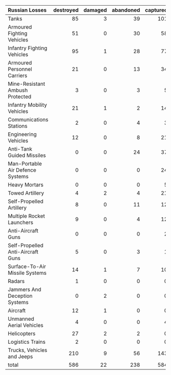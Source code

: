 | Russian Losses                    |   destroyed |   damaged |   abandoned |   captured |   total |
|:----------------------------------|------------:|----------:|------------:|-----------:|--------:|
| Tanks                             |          85 |         3 |          39 |        101 |     228 |
| Armoured Fighting Vehicles        |          51 |         0 |          30 |         58 |     139 |
| Infantry Fighting Vehicles        |          95 |         1 |          28 |         77 |     201 |
| Armoured Personnel Carriers       |          21 |         0 |          13 |         34 |      68 |
| Mine-Resistant Ambush Protected   |           3 |         0 |           3 |          5 |      11 |
| Infantry Mobility Vehicles        |          21 |         1 |           2 |         14 |      38 |
| Communications Stations           |           2 |         0 |           4 |          3 |       9 |
| Engineering Vehicles              |          12 |         0 |           8 |         21 |      41 |
| Anti-Tank Guided Missiles         |           0 |         0 |          24 |         37 |      61 |
| Man-Portable Air Defence Systems  |           0 |         0 |           0 |         24 |      24 |
| Heavy Mortars                     |           0 |         0 |           0 |          5 |       5 |
| Towed Artillery                   |           4 |         2 |           4 |         21 |      31 |
| Self-Propelled Artillery          |           8 |         0 |          11 |         12 |      31 |
| Multiple Rocket Launchers         |           9 |         0 |           4 |         12 |      25 |
| Anti-Aircraft Guns                |           0 |         0 |           0 |          2 |       2 |
| Self-Propelled Anti-Aircraft Guns |           5 |         0 |           3 |          1 |       9 |
| Surface-To-Air Missile Systems    |          14 |         1 |           7 |         10 |      32 |
| Radars                            |           1 |         0 |           0 |          0 |       1 |
| Jammers And Deception Systems     |           0 |         2 |           0 |          0 |       2 |
| Aircraft                          |          12 |         1 |           0 |          0 |      13 |
| Unmanned Aerial Vehicles          |           4 |         0 |           0 |          4 |       8 |
| Helicopters                       |          27 |         2 |           2 |          0 |      31 |
| Logistics Trains                  |           2 |         0 |           0 |          0 |       2 |
| Trucks, Vehicles and Jeeps        |         210 |         9 |          56 |        143 |     418 |
| total                             |         586 |        22 |         238 |        584 |    1430 |